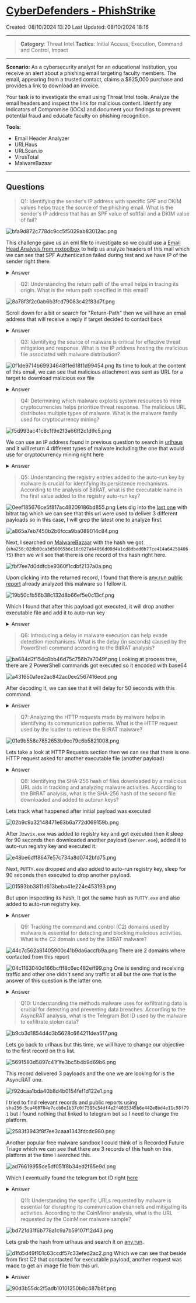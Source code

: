 # [CyberDefenders - PhishStrike](https://cyberdefenders.org/blueteam-ctf-challenges/phishstrike/)
Created: 08/10/2024 13:20
Last Updated: 08/10/2024 18:16
* * *
>**Category**: Threat Intel
>**Tactics**: Initial Access, Execution, Command and Control, Impact
* * *
**Scenario:**
As a cybersecurity analyst for an educational institution, you receive an alert about a phishing email targeting faculty members. The email, appearing from a trusted contact, claims a $625,000 purchase and provides a link to download an invoice.

Your task is to investigate the email using Threat Intel tools. Analyze the email headers and inspect the link for malicious content. Identify any Indicators of Compromise (IOCs) and document your findings to prevent potential fraud and educate faculty on phishing recognition.

**Tools**:
- Email Header Analyzer
- URLHaus
- URLScan.io
- VirusTotal
- MalwareBazaar

* * *
## Questions
>Q1: Identifying the sender's IP address with specific SPF and DKIM values helps trace the source of the phishing email. What is the sender's IP address that has an SPF value of softfail and a DKIM value of fail?

![bfa9d872c778dc9cc5f5029ab83012ac.png](../../_resources/bfa9d872c778dc9cc5f5029ab83012ac.png)

This challenge gave us an eml file to investigate so we could use a [Email Head Analysis from mxtoolbox](https://mxtoolbox.com/Public/Tools/EmailHeaders.aspx?huid=be63323c-1ba9-49f2-8fe8-5715ea19d031) to help us analyze headers of this mail which we can see that SPF Authentication failed during test and we have IP of the sender right there.
<details>
  <summary>Answer</summary>
<pre><code>18.208.22.104</code></pre>
</details>

>Q2: Understanding the return path of the email helps in tracing its origin. What is the return path specified in this email?

![8a78f3f2c0ab6b3fcd79083c42f83d7f.png](../../_resources/8a78f3f2c0ab6b3fcd79083c42f83d7f.png)

Scroll down for a bit or search for "Return-Path" then we will have an email address that will receive a reply if target decided to contact back
<details>
  <summary>Answer</summary>
<pre><code>erikajohana.lopez@uptc.edu.co</code></pre>
</details>

>Q3: Identifying the source of malware is critical for effective threat mitigation and response. What is the IP address hosting the malicious file associated with malware distribution?

![0f1de9714b69934648f1e618f1d99454.png](../../_resources/0f1de9714b69934648f1e618f1d99454.png)
Its time to look at the content of this email, we can see that malicious attachment was sent as URL for a target to download malicious exe file
<details>
  <summary>Answer</summary>
<pre><code>107.175.247.199</code></pre>
</details>

>Q4: Determining which malware exploits system resources to mine cryptocurrencies helps prioritize threat response. The malicious URL distributes multiple types of malware. What is the malware family used for cryptocurrency mining?

![f5d993ac41c8c1f9e2f3a66ff2c1d9c5.png](../../_resources/f5d993ac41c8c1f9e2f3a66ff2c1d9c5.png)

We can use an IP address found in previous question to search in [urlhaus](https://urlhaus.abuse.ch/browse.php?search=107.175.247.199) and it will return 4 different types of malware including the one that would use for cryptocurrency mining right here

<details>
  <summary>Answer</summary>
<pre><code>CoinMiner</code></pre>
</details>

>Q5: Understanding the registry entries added to the auto-run key by malware is crucial for identifying its persistence mechanisms. According to the analysis of BitRAT, what is the executable name in the first value added to the registry auto-run key?

![0eef185676ce5f817ac48209186bd855.png](../../_resources/0eef185676ce5f817ac48209186bd855.png)
Lets dig into the [last one](https://urlhaus.abuse.ch/url/2381638/) with bitrat tag which we can see that this url were used to deliver 3 different payloads so in this case, I will grep the latest one to analyze first.

![a865a7eb7450b2b6fcca9ba089014c84.png](../../_resources/a865a7eb7450b2b6fcca9ba089014c84.png)

Next, I searched on [MalwareBazaar](https://bazaar.abuse.ch/browse/) with the hash we got (`sha256:02db00ca3d50065b6c10c027a64066d00d4a1cd8dbed0b77ce414a64258406f5`) then we will see that there is one record of this hash right here.

![fbf7ee7d0ddfcbe9360f1cdbf2137a0a.png](../../_resources/fbf7ee7d0ddfcbe9360f1cdbf2137a0a.png)

Upon clicking into the returned record, I found that there is [any.run public report](https://app.any.run/tasks/70c6d0bb-9210-4bec-8afe-4a74e90e44da/) already analyzed this malware so I fellow it.

![19b50cfb56b38c132d8b66ef5e0c13cf.png](../../_resources/19b50cfb56b38c132d8b66ef5e0c13cf.png)

Which I found that after this payload got executed, it will drop another executable file and add it to auto-run key

<details>
  <summary>Answer</summary>
<pre><code>Jzwvix.exe</code></pre>
</details>

>Q6: Introducing a delay in malware execution can help evade detection mechanisms. What is the delay (in seconds) caused by the PowerShell command according to the BitRAT analysis?

![ba684d2f154c8bb46d75c756b7a7049f.png](../../_resources/ba684d2f154c8bb46d75c756b7a7049f.png)
Looking at process tree, there are 2 PowerShell commands got executed so it encoded with base64

![a431650a1ee2ac842ac0ee2567416ecd.png](../../_resources/a431650a1ee2ac842ac0ee2567416ecd.png)

After decoding it, we can see that it will delay for 50 seconds with this command.

<details>
  <summary>Answer</summary>
<pre><code>50</code></pre>
</details>

>Q7: Analyzing the HTTP requests made by malware helps in identifying its communication patterns. What is the HTTP request used by the loader to retrieve the BitRAT malware?

![01e9b558c7852653b9cc79c6b5821008.png](../../_resources/01e9b558c7852653b9cc79c6b5821008.png)

Lets take a look at HTTP Requests section then we can see that there is one HTTP request asked for another executable file (another payload)

<details>
  <summary>Answer</summary>
<pre><code>http://107.175.247.199/loader/server.exe</code></pre>
</details>

>Q8: Identifying the SHA-256 hash of files downloaded by a malicious URL aids in tracking and analyzing malware activities. According to the BitRAT analysis, what is the SHA-256 hash of the second file downloaded and added to autorun keys?

Lets track what happened after initial payload was executed

![02b9c9a32148471e63b6a772d069159b.png](../../_resources/02b9c9a32148471e63b6a772d069159b.png)

After `Jzwvix.exe` was added to registry key and got executed then it sleep for 90 seconds then downloaded another payload (`server.exe`), added it to auto-run registry key and executed it.

![e48be6dff8647e57c734a8d0742bfd75.png](../../_resources/e48be6dff8647e57c734a8d0742bfd75.png)

Next, `PUTTY.exe` dropped and also added to auto-run registry key, sleep for 90 seconds then executed to drop another payload.

![01593bb3811d613beba41e224e453193.png](../../_resources/01593bb3811d613beba41e224e453193.png)

But upon inspecting its hash, It got the same hash as `PUTTY.exe` and also added to auto-run registry key.

<details>
  <summary>Answer</summary>
<pre><code>BF7628695C2DF7A3020034A065397592A1F8850E59F9A448B555BC1C8C639539</code></pre>
</details>

>Q9: Tracking the command and control (C2) domains used by malware is essential for detecting and blocking malicious activities. What is the C2 domain used by the BitRAT malware?

![44c7c562a81405900c41b9da6accfb9a.png](../../_resources/44c7c562a81405900c41b9da6accfb9a.png)
There are 2 domains where contacted from this report 

![04c1163040d166bcfff8c6ec482eff99.png](../../_resources/04c1163040d166bcfff8c6ec482eff99.png)
One is sending and receiving traffic and other one didn't send any traffic at all but the one that is the answer of this question is the latter one.

<details>
  <summary>Answer</summary>
<pre><code>gh9st.mywire.org</code></pre>
</details>

>Q10: Understanding the methods malware uses for exfiltrating data is crucial for detecting and preventing data breaches. According to the AsyncRAT analysis, what is the Telegram Bot ID used by the malware to exfiltrate stolen data?

![b9cb3d1854d4d3b5628c664211dea517.png](../../_resources/b9cb3d1854d4d3b5628c664211dea517.png)

Lets go back to urlhaus but this time, we will have to change our objective to the first record on this list.

![5691593d5897c41f1fe3bc5b4b9d69b6.png](../../_resources/5691593d5897c41f1fe3bc5b4b9d69b6.png)

This record delivered 3 payloads and the one we are looking for is the AsyncRAT one.

![f92dcaa1bda40b8d4b0154fef1d122e1.png](../../_resources/f92dcaa1bda40b8d4b0154fef1d122e1.png)

I tried to find relevant records and public reports using `sha256:5ca468704e7ccb8e1b37c0f7595c54df4e2f4035345b6e442e8bd4e11c58f791` but I found nothing that linked to telegram  bot so I need to change the platform.

![2583f3943f8f7ee3caaa1343fdcdc980.png](../../_resources/2583f3943f8f7ee3caaa1343fdcdc980.png)

Another popular free malware sandbox I could think of is Recorded Future Triage which we can see that there are 3 records of this hash on this platform at the time I searched this.

![ad76619955ce5df051f8b34ed2f65e9d.png](../../_resources/ad76619955ce5df051f8b34ed2f65e9d.png)

Which I eventually found the telegram bot ID right [here](https://tria.ge/221025-mz5tpscdf8/behavioral2)

<details>
  <summary>Answer</summary>
<pre><code>bot5610920260</code></pre>
</details>

>Q11: Understanding the specific URLs requested by malware is essential for disrupting its communication channels and mitigating its activities. According to the CoinMiner analysis, what is the URL requested by the CoinMiner malware sample?

![bd721d31f6b778a1c9a7b59107f12d43.png](../../_resources/bd721d31f6b778a1c9a7b59107f12d43.png)

Lets grab the hash from urlhaus and search it on [any.run](https://app.any.run/tasks/f26402e2-06f5-4d7c-9718-b7872fcc13ef).

![d1fd5d49f101c63ccdf57c33efed2ac2.png](../../_resources/d1fd5d49f101c63ccdf57c33efed2ac2.png)
Which we can see that beside from first C2 that contacted for executable payload, another request was made to get an image file from this url.

<details>
  <summary>Answer</summary>
<pre><code>http://ripley.studio/loader/uploads/Qanjttrbv.jpeg</code></pre>
</details>

![90d3b55dc2f5adb10101250b8c487b8f.png](../../_resources/90d3b55dc2f5adb10101250b8c487b8f.png)
* * *
